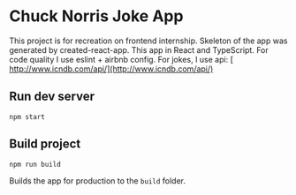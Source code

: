# Chuck Norris Joke App

This project is for recreation on frontend internship.
Skeleton of the app was generated by created-react-app.
This app in React and TypeScript.
For code quality I use eslint + airbnb config.
For jokes, I use api: [ http://www.icndb.com/api/](http://www.icndb.com/api/) 

## Run dev server 
`npm start`

## Build project
`npm run build`

Builds the app for production to the `build` folder.
